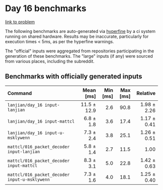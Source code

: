 # Day 16 benchmarks

[link to problem](http://adventofcode.com/2021/day/16)

The following benchmarks are auto-generated via [hyperfine](https://github.com/sharkdp/hyperfine) by a ci system running on shared hardware. Results may be inaccurate, particularly for execution times < 5ms, as per the hyperfine warnings.

The "official" inputs were aggregated from repositories participating in the generation of these benchmarks. The "large" inputs (if any) were sourced from various places, including the subreddit.

## Benchmarks with officially generated inputs
| Command | Mean [ms] | Min [ms] | Max [ms] | Relative |
|:---|---:|---:|---:|---:|
| `lanjian/day_16 input-lanjian` | 11.5 ± 12.9 | 2.6 | 90.8 | 1.98 ± 2.26 |
| `lanjian/day_16 input-mattcl` | 6.8 ± 1.8 | 3.6 | 17.4 | 1.17 ± 0.41 |
| `lanjian/day_16 input-u-msklywenn` | 7.3 ± 2.4 | 3.8 | 25.1 | 1.26 ± 0.51 |
| `mattcl/016_packet_decoder input-lanjian` | 5.8 ± 1.4 | 2.7 | 11.5 | 1.00 |
| `mattcl/016_packet_decoder input-mattcl` | 8.3 ± 3.1 | 5.0 | 22.8 | 1.42 ± 0.63 |
| `mattcl/016_packet_decoder input-u-msklywenn` | 7.3 ± 1.6 | 4.0 | 18.1 | 1.25 ± 0.40 |
